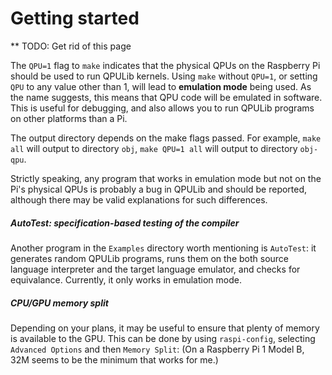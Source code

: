 # Getting started

** TODO: Get rid of this page


The `QPU=1` flag to `make` indicates that the physical QPUs on the
Raspberry Pi should be used to run QPULib kernels.  Using
`make` without `QPU=1`, or setting `QPU` to any value other than 1,
will lead to **emulation mode** being used.  As the name suggests,
this means that QPU code will be emulated in software.  This is useful
for debugging, and also allows you to run QPULib programs on other platforms
than a Pi.

The output directory
depends on the make flags passed.  For example, `make all` will output to directory
`obj`, `make QPU=1 all` will output to directory `obj-qpu`.

Strictly speaking, any program that works in emulation mode but not on
the Pi's physical QPUs is probably a bug in QPULib and should be
reported, although there may be valid explanations for such
differences.


##### AutoTest: specification-based testing of the compiler

Another program in the `Examples` directory worth mentioning is
`AutoTest`: it generates random QPULib programs, runs them on the both
source language interpreter and the target language emulator, and
checks for equivalance.  Currently, it only works in emulation mode.

##### CPU/GPU memory split

Depending on your plans, it may be useful to ensure that plenty of
memory is available to the GPU.  This can be done by using
`raspi-config`, selecting `Advanced Options` and then `Memory Split`:
(On a Raspberry Pi 1 Model B, 32M seems to be the minimum that works
for me.)
